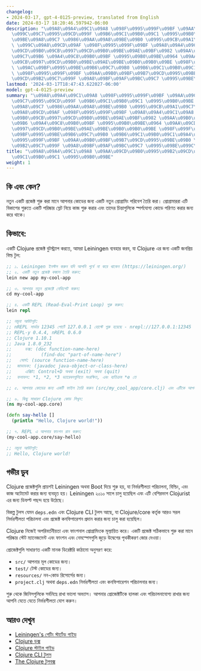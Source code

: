 ```yaml
---
changelog:
- 2024-03-17, gpt-4-0125-preview, translated from English
date: 2024-03-17 18:20:46.597942-06:00
description: "\u09A8\u09A4\u09C1\u09A8 \u098F\u0995\u099F\u09BF \u09AA\u09CD\u09B0\
  \u099C\u09C7\u0995\u09CD\u099F \u09B6\u09C1\u09B0\u09C1 \u0995\u09B0\u09BE \u09AE\
  \u09BE\u09A8\u09C7 \u0986\u09AA\u09A8\u09BE\u09B0 \u0995\u09CB\u09A1\u09C7\u09B0\
  \ \u099C\u09A8\u09CD\u09AF \u098F\u0995\u099F\u09BF \u09A8\u09A4\u09C1\u09A8 \u09AA\
  \u09CD\u09B0\u09CB\u0997\u09CD\u09B0\u09BE\u09AE\u09BF\u0982 \u09AA\u09B0\u09BF\u09AC\
  \u09C7\u09B6 \u09A4\u09C8\u09B0\u09BF \u0995\u09B0\u09BE\u0964 \u09AA\u09CD\u09B0\
  \u09CB\u0997\u09CD\u09B0\u09BE\u09AE\u09BE\u09B0\u09B0\u09BE \u098F\u099F\u09BF\
  \ \u09AC\u09BF\u0995\u09BE\u09B6\u09C7\u09B0 \u09B6\u09C1\u09B0\u09C1\u09A4\u09C7\
  \ \u098F\u0995\u099F\u09BF \u09AA\u09B0\u09BF\u09B7\u09CD\u0995\u09BE\u09B0 \u09B8\
  \u09CD\u09B2\u09C7\u099F \u09A8\u09BF\u09AF\u09BC\u09C7 \u0995\u09BE\u099C\u2026"
lastmod: '2024-03-17T18:47:43.622027-06:00'
model: gpt-4-0125-preview
summary: "\u09A8\u09A4\u09C1\u09A8 \u098F\u0995\u099F\u09BF \u09AA\u09CD\u09B0\u099C\
  \u09C7\u0995\u09CD\u099F \u09B6\u09C1\u09B0\u09C1 \u0995\u09B0\u09BE \u09AE\u09BE\
  \u09A8\u09C7 \u0986\u09AA\u09A8\u09BE\u09B0 \u0995\u09CB\u09A1\u09C7\u09B0 \u099C\
  \u09A8\u09CD\u09AF \u098F\u0995\u099F\u09BF \u09A8\u09A4\u09C1\u09A8 \u09AA\u09CD\
  \u09B0\u09CB\u0997\u09CD\u09B0\u09BE\u09AE\u09BF\u0982 \u09AA\u09B0\u09BF\u09AC\u09C7\
  \u09B6 \u09A4\u09C8\u09B0\u09BF \u0995\u09B0\u09BE\u0964 \u09AA\u09CD\u09B0\u09CB\
  \u0997\u09CD\u09B0\u09BE\u09AE\u09BE\u09B0\u09B0\u09BE \u098F\u099F\u09BF \u09AC\
  \u09BF\u0995\u09BE\u09B6\u09C7\u09B0 \u09B6\u09C1\u09B0\u09C1\u09A4\u09C7 \u098F\
  \u0995\u099F\u09BF \u09AA\u09B0\u09BF\u09B7\u09CD\u0995\u09BE\u09B0 \u09B8\u09CD\
  \u09B2\u09C7\u099F \u09A8\u09BF\u09AF\u09BC\u09C7 \u0995\u09BE\u099C\u2026"
title: "\u09A8\u09A4\u09C1\u09A8 \u09AA\u09CD\u09B0\u0995\u09B2\u09CD\u09AA \u09B6\
  \u09C1\u09B0\u09C1 \u0995\u09B0\u09BE"
weight: 1
---
```


## কি এবং কেন?

নতুন একটি প্রজেক্ট শুরু করা মানে আপনার কোডের জন্য একটি নতুন প্রোগ্রামিং পরিবেশ তৈরি করা। প্রোগ্রামাররা এটি বিকাশের শুরুতে একটি পরিষ্কার স্লেট নিয়ে কাজ শুরু করার এবং তাদের চিন্তাগুলিকে স্পর্শযোগ্য কোডে পরিণত করার জন্য করে থাকে।

## কিভাবে:

একটি Clojure প্রজেক্ট বুটস্ট্র্যাপ করতে, আমরা Leiningen ব্যবহার করব, যা Clojure এর জন্য একটি জনপ্রিয় বিল্ড টুল:

``` Clojure
;; ১. Leiningen ইনস্টল করুন যদি আপনি পূর্বে না করে থাকেন (https://leiningen.org/)
;; ২. একটি নতুন প্রজেক্ট কঙ্কাল তৈরি করুন:
lein new app my-cool-app

;; ৩. আপনার নতুন প্রজেক্টে নেভিগেট করুন:
cd my-cool-app

;; ৪. একটি REPL (Read-Eval-Print Loop) শুরু করুন:
lein repl

;; নমুনা আউটপুট:
;; nREPL সার্ভার 12345 পোর্টে 127.0.0.1 হোস্টে শুরু হয়েছে - nrepl://127.0.0.1:12345
;; REPL-y 0.4.4, nREPL 0.6.0
;; Clojure 1.10.1
;; Java 1.8.0_232
;;     ডক্স: (doc function-name-here)
;;           (find-doc "part-of-name-here")
;;   সোর্স: (source function-name-here)
;;  জাভাডক: (javadoc java-object-or-class-here)
;;     এক্সিট: Control+D অথবা (exit) অথবা (quit)
;;  ফলাফল: *1, *2, *3 ভ্যারেবলগুলিতে সংরক্ষিত, এবং ব্যতিক্রম *e তে

;; ৫. আপনার কোডের জন্য একটি ফাইল তৈরি করুন (src/my_cool_app/core.clj) এবং এটিকে আপনার পছন্দের টেক্সট এডিটরে খুলুন।

;; ৬. কিছু সাধারণ Clojure কোড লিখুন:
(ns my-cool-app.core)

(defn say-hello []
  (println "Hello, Clojure world!"))

;; ৭. REPL এ আপনার ফাংশন রান করুন:
(my-cool-app.core/say-hello)

;; নমুনা আউটপুট:
;; Hello, Clojure world!
```

## গভীর ডুব

Clojure প্রজেক্টগুলি প্রায়শই Leiningen অথবা Boot দিয়ে শুরু হয়, যা নির্ভরশীলতা পরিচালনা, বিল্ডিং, এবং কাজ অটোমেট করার জন্য ব্যবহৃত হয়। Leiningen ২০১০ সালে চালু হয়েছিল এবং এটি বেশিরভাগ Clojurist এর জন্য ডিফল্ট পছন্দ হয়ে উঠেছে।

বিকল্প টুলস যেমন `deps.edn` এবং Clojure CLI টুলস আছে, যা Clojure/core কর্তৃক আরও সরল নির্ভরশীলতা পরিচালনা এবং প্রজেক্ট কনফিগারেশন প্রদান করার জন্য চালু করা হয়েছিল।

Clojure নিজেই অপরিবর্তনীয়তা এবং ফাংশনাল প্রোগ্রামিংকে মূল্যায়িত করে। একটি প্রজেক্ট সঠিকভাবে শুরু করা মানে পরিষ্কার স্টেট ম্যানেজমেন্ট এবং ফাংশন এবং নেমস্পেসগুলি জুড়ে উদ্বেগের পৃথকীকরণ জোর দেওয়া।

প্রোজেক্টগুলি সাধারণত একটি মানক ডিরেক্টরি কাঠামো অনুসরণ করে:
- `src/` আপনার মূল কোডের জন্য।
- `test/` টেস্ট কোডের জন্য।
- `resources/` নন-কোড রিসোর্সের জন্য।
- `project.clj` অথবা `deps.edn` নির্ভরশীলতা এবং কনফিগারেশন পরিচালনার জন্য।

শুরু থেকে জিনিসগুলিকে সর্বনিম্নে রাখা ভালো অভ্যাস। আপনার প্রোজেক্টটিকে হালকা এবং পরিচালনাযোগ্য রাখার জন্য আপনি যেতে যেতে নির্ভরশীলতা যোগ করুন।

## আরও দেখুন

- [Leiningen's গেটিং স্টার্টেড গাইড](https://leiningen.org/#getting-started)
- [Clojure ডক্স](https://clojuredocs.org/)
- [Clojure স্টাইল গাইড](https://guide.clojure.style/)
- [Clojure CLI টুলস](https://clojure.org/guides/getting_started)
- [The Clojure টুলবক্স](https://www.clojure-toolbox.com/)
